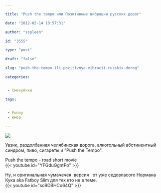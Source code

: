 ```yaml
---

title: "Push the tempo или Позитивные вибрации русских дорог"

date: "2012-02-14 10:57:31"

author: "sspleen"

id: "3555"

type: "post"

draft: "false"

slug: "push-the-tempo-ili-pozitivnye-vibracii-russkix-dorog"

categories:


 - Смехуёчки

tags:


 - Funny
 - юмор

---
```

[![](/uploads/2012/07/дураки-и-дороги.jpg)](/2012/02/push-the-tempo-ili-pozitivnye-vibracii-russkix-dorog/duraki-i-dorogi/)  
  
Уазик, раздолбанная челябинская дорога, алкогольный абстинентный синдром, пиво, сигареты и "Push the Tempo".  
  
Push the tempo - road short movie  
{{< youtube id="YFGduGgntPo" >}}  
  
Ну, и оригинальная чумачечея  версия   от уже седовласого Нормана Кука aka Fatboy Slim для тех кто не в теме.  
{{< youtube id="so9DBHCo64Q" >}}